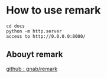 # How to use remark

```
cd docs
python -m http.server
access to http://0.0.0.0:8000/
```

## Abouyt remark
[github : gnab/remark](https://github.com/gnab/remark)

